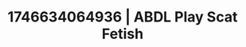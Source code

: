 ---
categories:
- Fantasy lover
- Emotion-driven NSFW
- Audio stimulation
- AI-generated
- Erotic silhouette
- ASMR
- Cosplay
- Hands behind back
image: /assets/images/1746634064936.jpg
layout: post
seo:
  description: Featured content with sensual ABDL Play, Scat Fetish. HD images available.
  keywords: ABDL Play, Scat Fetish
  og_image: /assets/images/1746634064936.jpg
  schema_type: VisualArtwork
tags:
- '#1746634064936'
- ABDL Play
- Scat Fetish
title: 1746634064936 | ABDL Play Scat Fetish
---
